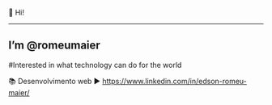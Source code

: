  👋 Hi!
 ***
## I’m <strong>@romeumaier</strong>
 
#Interested in what technology can do for the world

 &#128218; Desenvolvimento web
:arrow_forward:  https://www.linkedin.com/in/edson-romeu-maier/
